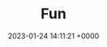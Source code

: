 ---
layout: archive
comments: true
title:  "Fun"
date:   2023-01-24 14:11:21 +0000
permalink: "/archive/fun"
filter: "Fun"
---